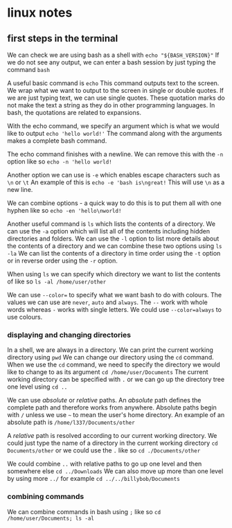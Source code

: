 # linux notes

## first steps in the terminal

We can check we are using bash as a shell with `echo "${BASH_VERSION}"` If we do not see any output, we can enter a bash session by just typing the command `bash`

A useful basic command is `echo` This command outputs text to the screen. We wrap what we want to output to the screen in single or double quotes. If we are just typing text, we can use single quotes. These quotation marks do not make the text a string as they do in other programming languages. In bash, the quotations are related to expansions.

With the echo command, we specify an argument which is what we would like to output `echo 'hello world!'` The command along with the arguments makes a complete bash command.

The echo command finishes with a newline. We can remove this with the `-n` option like so `echo -n 'hello world!`

Another option we can use is `-e` which enables escape characters such as `\n` or `\t` An example of this is `echo -e 'bash is\ngreat!` This will use `\n` as a new line.

We can combine options - a quick way to do this is to put them all with one hyphen like so `echo -en 'hello\nworld!`

Another useful command is `ls` which lists the contents of a directory. We can use the `-a` option which will list all of the contents including hidden directories and folders. We can use the `-l` option to list more details about the contents of a directory and we can combine these two options using `ls -la` We can list the contents of a directory in time order using the `-t` option or in reverse order using the `-r` option.

When using `ls` we can specify which directory we want to list the contents of like so `ls -al /home/user/other`

We can use `--color=` to specify what we want bash to do with colours. The values we can use are `never`, `auto` and `always`. The `--` work with whole words whereas `-` works with single letters. We could use `--color=always` to use colours.

### displaying and changing directories

In a shell, we are always in a directory. We can print the current working directory using `pwd` We can change our directory using the `cd` command. When we use the `cd` command, we need to specify the directory we would like to change to as its argument `cd /home/user/Documents` The current working directory can be specified with `.` or we can go up the directory tree one level using `cd ..`

We can use *absolute* or *relative* paths. An *absolute* path defines the complete path and therefore works from anywhere. Absolute paths begin with `/` unless we use `~` to mean the user's home directory. An example of an absolute path is `/home/l337/Documents/other`

A *relative* path is resolved according to our current working directory. We could just type the name of a directory in the current working directory `cd Documents/other` or we could use the `.` like so `cd ./Documents/other`

We could combine `..` with relative paths to go up one level and then somewhere else `cd ../Downloads` We can also move up more than one level by using more `../` for example `cd ../../billybob/Documents`

### combining commands

We can combine commands in bash using `;` like so `cd /home/user/Documents; ls -al`

